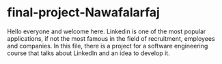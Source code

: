 # final-project-Nawafalarfaj
Hello everyone and welcome here.
Linkedin is one of the most popular applications, if not the most famous in the field of recruitment, employees and companies. In this file, there is a project for a software engineering course that talks about LinkedIn and an idea to develop it.
